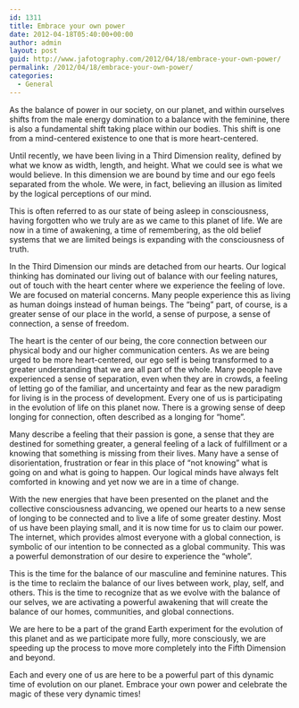 ```yaml
---
id: 1311
title: Embrace your own power
date: 2012-04-18T05:40:00+00:00
author: admin
layout: post
guid: http://www.jafotography.com/2012/04/18/embrace-your-own-power/
permalink: /2012/04/18/embrace-your-own-power/
categories:
  - General
---
```

As the balance of power in our society, on our planet, and within ourselves shifts from the male energy domination to a balance with the feminine, there is also a fundamental shift taking place within our bodies. This shift is one from a mind-centered existence to one that is more heart-centered.

Until recently, we have been living in a Third Dimension reality, defined by what we know as width, length, and height. What we could see is what we would believe. In this dimension we are bound by time and our ego feels separated from the whole. We were, in fact, believing an illusion as limited by the logical perceptions of our mind.

This is often referred to as our state of being asleep in consciousness, having forgotten who we truly are as we came to this planet of life. We are now in a time of awakening, a time of remembering, as the old belief systems that we are limited beings is expanding with the consciousness of truth.

In the Third Dimension our minds are detached from our hearts. Our logical thinking has dominated our living out of balance with our feeling natures, out of touch with the heart center where we experience the feeling of love. We are focused on material concerns. Many people experience this as living as human doings instead of human beings. The “being” part, of course, is a greater sense of our place in the world, a sense of purpose, a sense of connection, a sense of freedom.

The heart is the center of our being, the core connection between our physical body and our higher communication centers. As we are being urged to be more heart-centered, our ego self is being transformed to a greater understanding that we are all part of the whole. Many people have experienced a sense of separation, even when they are in crowds, a feeling of letting go of the familiar, and uncertainty and fear as the new paradigm for living is in the process of development. Every one of us is participating in the evolution of life on this planet now. There is a growing sense of deep longing for connection, often described as a longing for “home”.

Many describe a feeling that their passion is gone, a sense that they are destined for something greater, a general feeling of a lack of fulfillment or a knowing that something is missing from their lives. Many have a sense of disorientation, frustration or fear in this place of “not knowing” what is going on and what is going to happen. Our logical minds have always felt comforted in knowing and yet now we are in a time of change.

With the new energies that have been presented on the planet and the collective consciousness advancing, we opened our hearts to a new sense of longing to be connected and to live a life of some greater destiny. Most of us have been playing small, and it is now time for us to claim our power. The internet, which provides almost everyone with a global connection, is symbolic of our intention to be connected as a global community. This was a powerful demonstration of our desire to experience the “whole”.

This is the time for the balance of our masculine and feminine natures. This is the time to reclaim the balance of our lives between work, play, self, and others. This is the time to recognize that as we evolve with the balance of our selves, we are activating a powerful awakening that will create the balance of our homes, communities, and global connections.

We are here to be a part of the grand Earth experiment for the evolution of this planet and as we participate more fully, more consciously, we are speeding up the process to move more completely into the Fifth Dimension and beyond.

Each and every one of us are here to be a powerful part of this dynamic time of evolution on our planet. Embrace your own power and celebrate the magic of these very dynamic times!